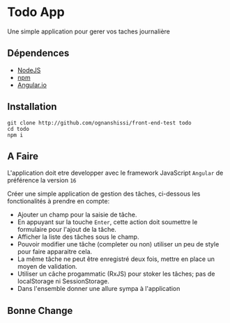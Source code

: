 # Todo App
Une simple application pour gerer vos taches journalière

## Dépendences
- [NodeJS](https://nodejs.org/en/)
- [npm](https://nodejs.org/en/)
- [Angular.io](http://angular.io)

## Installation
```console
git clone http://github.com/ognanshissi/front-end-test todo
cd todo
npm i
```
## A Faire
L'application doit etre developper avec le framework JavaScript `Angular` de préférence la version `16`

Créer une simple application de gestion des tâches, ci-dessous les fonctionalités à prendre en compte:

- Ajouter un champ pour la saisie de tâche.
- En appuyant sur la touche `Enter`, cette action doit soumettre le formulaire pour l'ajout de la tâche.
- Afficher la liste des tâches sous le champ.
- Pouvoir modifier une tâche (completer ou non) utiliser un peu de style pour faire apparaitre cela.
- La même tâche ne peut être enregistré deux fois, mettre en place un moyen de validation.
- Utiliser un câche progammatic (RxJS) pour stoker les tâches; pas de localStorage ni SessionStorage.
- Dans l'ensemble donner une allure sympa à l'application


## Bonne Change


